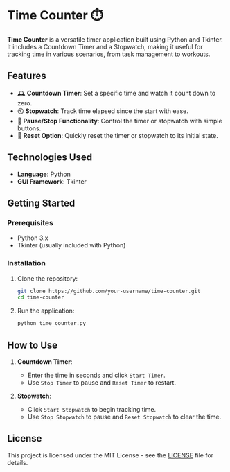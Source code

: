 # Time Counter ⏱️

**Time Counter** is a versatile timer application built using Python and Tkinter. It includes a Countdown Timer and a Stopwatch, making it useful for tracking time in various scenarios, from task management to workouts.

## Features

* 🕰️ **Countdown Timer**: Set a specific time and watch it count down to zero.
* ⏲️ **Stopwatch**: Track time elapsed since the start with ease.
* 🛑 **Pause/Stop Functionality**: Control the timer or stopwatch with simple buttons.
* 🔄 **Reset Option**: Quickly reset the timer or stopwatch to its initial state.

## Technologies Used

* **Language**: Python
* **GUI Framework**: Tkinter

## Getting Started

### Prerequisites

* Python 3.x
* Tkinter (usually included with Python)

### Installation

1. Clone the repository:

    ```bash
    git clone https://github.com/your-username/time-counter.git
    cd time-counter
    ```

2. Run the application:

    ```bash
    python time_counter.py
    ```

## How to Use

1. **Countdown Timer**:
   - Enter the time in seconds and click `Start Timer`.
   - Use `Stop Timer` to pause and `Reset Timer` to restart.

2. **Stopwatch**:
   - Click `Start Stopwatch` to begin tracking time.
   - Use `Stop Stopwatch` to pause and `Reset Stopwatch` to clear the time.


## License

This project is licensed under the MIT License - see the [LICENSE](LICENSE) file for details.


